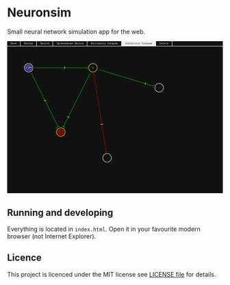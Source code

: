 # Neuronsim

Small neural network simulation app for the web. 

![preview](/preview.png)

## Running and developing

Everything is located in `index.html`. Open it in your favourite modern browser (not Internet Explorer).

## Licence
This project is licenced under the MIT license see [LICENSE file](LICENSE) for details.
